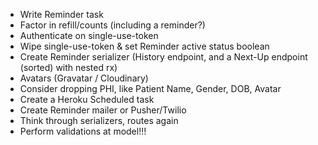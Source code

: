 
- Write Reminder task
- Factor in refill/counts (including a reminder?)
- Authenticate on single-use-token
- Wipe single-use-token & set Reminder active status boolean
- Create Reminder serializer (History endpoint, and a Next-Up endpoint (sorted) with nested rx)
- Avatars (Gravatar / Cloudinary)
- Consider dropping PHI, like Patient Name, Gender, DOB, Avatar
- Create a Heroku Scheduled task
- Create Reminder mailer or Pusher/Twilio
- Think through serializers, routes again
- Perform validations at model!!!
